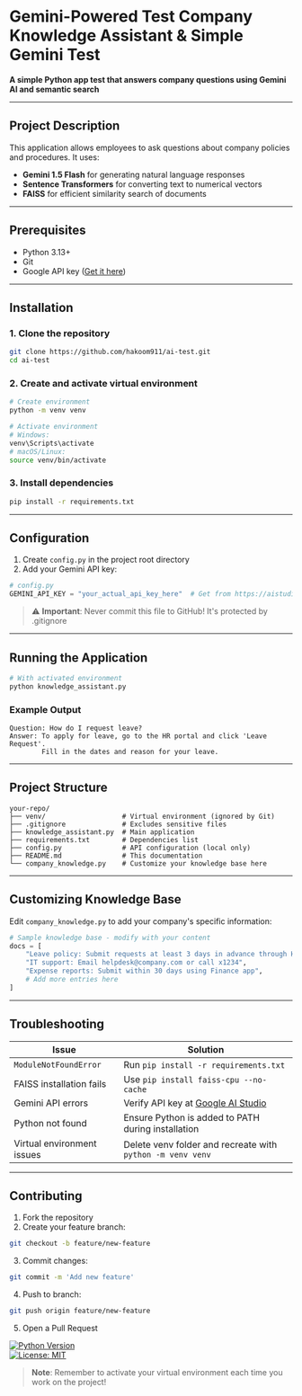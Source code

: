 # Gemini-Powered Test Company Knowledge Assistant & Simple Gemini Test  
**A simple Python app test that answers company questions using Gemini AI and semantic search**  

---

## Project Description  
This application allows employees to ask questions about company policies and procedures. It uses:  
- **Gemini 1.5 Flash** for generating natural language responses  
- **Sentence Transformers** for converting text to numerical vectors  
- **FAISS** for efficient similarity search of documents  

---

## Prerequisites  
- Python 3.13+  
- Git  
- Google API key ([Get it here](https://aistudio.google.com/))  

---

## Installation  
### 1. Clone the repository  
```bash  
git clone https://github.com/hakoom911/ai-test.git  
cd ai-test
```  

### 2. Create and activate virtual environment  
```bash  
# Create environment  
python -m venv venv  

# Activate environment  
# Windows:  
venv\Scripts\activate  
# macOS/Linux:  
source venv/bin/activate  
```  

### 3. Install dependencies  
```bash  
pip install -r requirements.txt  
```  

---

## Configuration  
1. Create `config.py` in the project root directory  
2. Add your Gemini API key:  
```python  
# config.py  
GEMINI_API_KEY = "your_actual_api_key_here"  # Get from https://aistudio.google.com/  
```  

> ⚠️ **Important**: Never commit this file to GitHub! It's protected by .gitignore  

---

## Running the Application  
```bash  
# With activated environment  
python knowledge_assistant.py  
```  

### Example Output  
```  
Question: How do I request leave?  
Answer: To apply for leave, go to the HR portal and click 'Leave Request'.  
        Fill in the dates and reason for your leave.  
```  

---

## Project Structure  
```  
your-repo/  
├── venv/                   # Virtual environment (ignored by Git)  
├── .gitignore              # Excludes sensitive files  
├── knowledge_assistant.py  # Main application  
├── requirements.txt        # Dependencies list  
├── config.py               # API configuration (local only)  
├── README.md               # This documentation  
└── company_knowledge.py    # Customize your knowledge base here  
```  

---

## Customizing Knowledge Base  
Edit `company_knowledge.py` to add your company's specific information:  
```python  
# Sample knowledge base - modify with your content  
docs = [  
    "Leave policy: Submit requests at least 3 days in advance through HR portal",  
    "IT support: Email helpdesk@company.com or call x1234",  
    "Expense reports: Submit within 30 days using Finance app",  
    # Add more entries here  
]  
```  

---

## Troubleshooting  
| Issue | Solution |  
|-------|----------|  
| `ModuleNotFoundError` | Run `pip install -r requirements.txt` |  
| FAISS installation fails | Use `pip install faiss-cpu --no-cache` |  
| Gemini API errors | Verify API key at [Google AI Studio](https://aistudio.google.com/) |  
| Python not found | Ensure Python is added to PATH during installation |  
| Virtual environment issues | Delete venv folder and recreate with `python -m venv venv` |  

---

## Contributing  
1. Fork the repository  
2. Create your feature branch:  
```bash  
git checkout -b feature/new-feature  
```  
3. Commit changes:  
```bash  
git commit -m 'Add new feature'  
```  
4. Push to branch:  
```bash  
git push origin feature/new-feature  
```  
5. Open a Pull Request  


[![Python Version](https://img.shields.io/badge/python-3.10%2B-blue)](https://python.org)  
[![License: MIT](https://img.shields.io/badge/License-MIT-yellow.svg)](LICENSE)  

> **Note**: Remember to activate your virtual environment each time you work on the project!